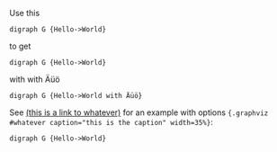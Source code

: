 Use this


```
digraph G {Hello->World}
```

to get

```graphviz
digraph G {Hello->World}
```

with with Äüö

```graphviz
digraph G {Hello->World with Äüö}
```

See [(this is a link to whatever)](#whatever) for an example with options `{.graphviz #whatever caption="this is the caption" width=35%}`:

```{.graphviz #whatever caption="this is the caption" width=35%}
digraph G {Hello->World}
```
